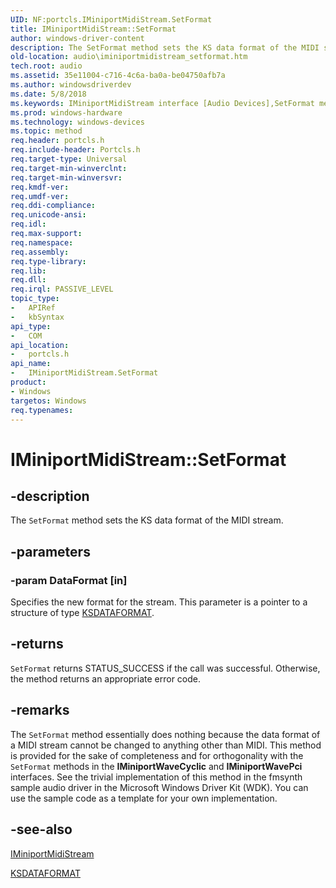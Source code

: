 ```yaml
---
UID: NF:portcls.IMiniportMidiStream.SetFormat
title: IMiniportMidiStream::SetFormat
author: windows-driver-content
description: The SetFormat method sets the KS data format of the MIDI stream.
old-location: audio\iminiportmidistream_setformat.htm
tech.root: audio
ms.assetid: 35e11004-c716-4c6a-ba0a-be04750afb7a
ms.author: windowsdriverdev
ms.date: 5/8/2018
ms.keywords: IMiniportMidiStream interface [Audio Devices],SetFormat method, IMiniportMidiStream.SetFormat, IMiniportMidiStream::SetFormat, SetFormat, SetFormat method [Audio Devices], SetFormat method [Audio Devices],IMiniportMidiStream interface, audio.iminiportmidistream_setformat, audmp-routines_9e75b920-4cc0-4acb-83e6-f970524e0587.xml, portcls/IMiniportMidiStream::SetFormat
ms.prod: windows-hardware
ms.technology: windows-devices
ms.topic: method
req.header: portcls.h
req.include-header: Portcls.h
req.target-type: Universal
req.target-min-winverclnt: 
req.target-min-winversvr: 
req.kmdf-ver: 
req.umdf-ver: 
req.ddi-compliance: 
req.unicode-ansi: 
req.idl: 
req.max-support: 
req.namespace: 
req.assembly: 
req.type-library: 
req.lib: 
req.dll: 
req.irql: PASSIVE_LEVEL
topic_type:
-	APIRef
-	kbSyntax
api_type:
-	COM
api_location:
-	portcls.h
api_name:
-	IMiniportMidiStream.SetFormat
product:
- Windows
targetos: Windows
req.typenames: 
---
```


# IMiniportMidiStream::SetFormat


## -description


The <code>SetFormat</code> method sets the KS data format of the MIDI stream.


## -parameters




### -param DataFormat [in]

Specifies the new format for the stream. This parameter is a pointer to a structure of type <a href="https://msdn.microsoft.com/library/windows/hardware/ff561656">KSDATAFORMAT</a>.


## -returns



<code>SetFormat</code> returns STATUS_SUCCESS if the call was successful. Otherwise, the method returns an appropriate error code.




## -remarks



The <code>SetFormat</code> method essentially does nothing because the data format of a MIDI stream cannot be changed to anything other than MIDI. This method is provided for the sake of completeness and for orthogonality with the <code>SetFormat</code> methods in the <b>IMiniportWaveCyclic</b> and <b>IMiniportWavePci</b> interfaces. See the trivial implementation of this method in the fmsynth sample audio driver in the Microsoft Windows Driver Kit (WDK). You can use the sample code as a template for your own implementation. 




## -see-also




<a href="https://msdn.microsoft.com/library/windows/hardware/ff536704">IMiniportMidiStream</a>



<a href="https://msdn.microsoft.com/library/windows/hardware/ff561656">KSDATAFORMAT</a>
 

 

